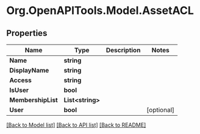 # Org.OpenAPITools.Model.AssetACL

## Properties

Name | Type | Description | Notes
------------ | ------------- | ------------- | -------------
**Name** | **string** |  | 
**DisplayName** | **string** |  | 
**Access** | **string** |  | 
**IsUser** | **bool** |  | 
**MembershipList** | **List&lt;string&gt;** |  | 
**User** | **bool** |  | [optional] 

[[Back to Model list]](../README.md#documentation-for-models) [[Back to API list]](../README.md#documentation-for-api-endpoints) [[Back to README]](../README.md)

